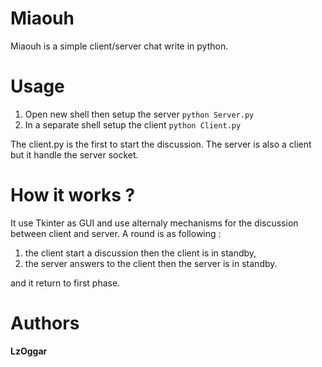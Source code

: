 # Miaouh
Miaouh is a simple client/server chat write in python.

# Usage
1. Open new shell then setup the server
`python Server.py`
2. In a separate shell setup the client
`python Client.py`

The client.py is the first to start the discussion.
The server is also a client but it handle the server socket.

# How it works ?
It use Tkinter as GUI and use alternaly mechanisms for the discussion between client and server.
A round is as following :
1. the client start a discussion then the client is in standby,
2. the server answers to the client then the server is in standby.

and it return to first phase.

# Authors
**LzOggar**
